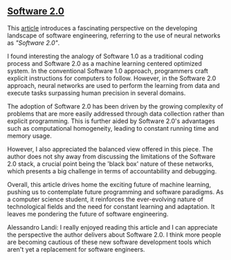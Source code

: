 ## [Software 2.0](https://karpathy.medium.com/software-2-0-a64152b37c35)

This [article](https://karpathy.medium.com/software-2-0-a64152b37c35) introduces a fascinating perspective on the developing landscape of software engineering, referring to the use of neural networks as _"Software 2.0"_.

I found interesting the analogy of Software 1.0 as a traditional coding process and Software 2.0 as a machine learning centered optimized system. In the conventional Software 1.0 approach, programmers craft explicit instructions for computers to follow. However, in the Software 2.0 approach, neural networks are used to perform the learning from data and execute tasks surpassing human precision in several domains.

The adoption of Software 2.0 has been driven by the growing complexity of problems that are more easily addressed through data collection rather than explicit programming. This is further aided by Software 2.0's advantages such as computational homogeneity, leading to constant running time and memory usage.

However, I also appreciated the balanced view offered in this piece. The author does not shy away from discussing the limitations of the Software 2.0 stack, a crucial point being the 'black box' nature of these networks, which presents a big challenge in terms of accountability and debugging.

Overall, this article drives home the exciting future of machine learning, pushing us to contemplate future programming and software paradigms. As a computer science student, it reinforces the ever-evolving nature of technological fields and the need for constant learning and adaptation. It leaves me pondering the future of software engineering.



Alessandro Landi:
I really enjoyed reading this article and I can appreciate the perspective the author delivers about Software 2.0. I think more people are becoming cautious of these new software development tools which aren't yet a replacement for software engineers.

